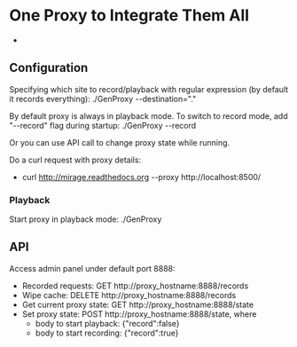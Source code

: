 # One Proxy to Integrate Them All

-

## Configuration

Specifying which site to record/playback with regular expression (by default it records everything):
./GenProxy --destination="."

By default proxy is always in playback mode. To switch to record mode, add "--record" flag during startup:
./GenProxy --record

Or you can use API call to change proxy state while running.


Do a curl request with proxy details: 
+ curl http://mirage.readthedocs.org --proxy http://localhost:8500/

### Playback

Start proxy in playback mode:
./GenProxy

## API

Access admin panel under default port 8888:

* Recorded requests: GET http://proxy_hostname:8888/records
* Wipe cache: DELETE http://proxy_hostname:8888/records
* Get current proxy state: GET http://proxy_hostname:8888/state
* Set proxy state: POST http://proxy_hostname:8888/state, where
   + body to start playback: {"record":false}
   + body to start recording: {"record":true}
